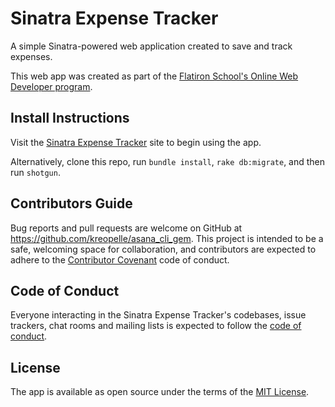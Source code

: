 # Sinatra Expense Tracker

A simple Sinatra-powered web application created to save and track expenses.

This web app was created as part of the [Flatiron School's Online Web Developer program](https://flatiron-school.com).

## Install Instructions

Visit the [Sinatra Expense Tracker](#) site to begin using the app.

Alternatively, clone this repo, run `bundle install`, `rake db:migrate`, and then run `shotgun`.

## Contributors Guide

Bug reports and pull requests are welcome on GitHub at https://github.com/kreopelle/asana_cli_gem. This project is intended to be a safe, welcoming space for collaboration, and contributors are expected to adhere to the [Contributor Covenant](http://contributor-covenant.org) code of conduct.

## Code of Conduct

Everyone interacting in the Sinatra Expense Tracker's codebases, issue trackers, chat rooms and mailing lists is expected to follow the [code of conduct](https://github.com/'kreopelle'/sinatra_expense_tracker/blob/master/CODE_OF_CONDUCT.md).

## License

The app is available as open source under the terms of the [MIT License](https://opensource.org/licenses/MIT).
